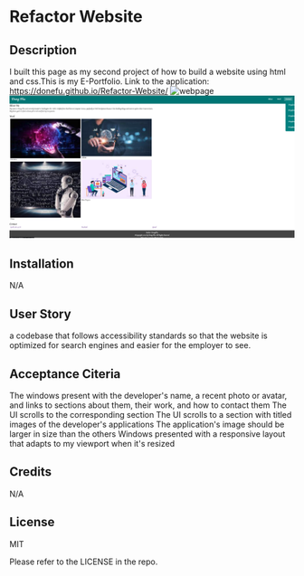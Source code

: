 # Refactor Website

## Description

I built this page as my second project of how to build a website using html and css.This is my E-Portfolio.
Link to the application: https://donefu.github.io/Refactor-Website/
![webpage](./assets/01-html-css-git-homework-demo.png)
![image](./src/img/Screenshot%202023-01-19%20at%2011.27.21%20AM.png)

## Installation

N/A

## User Story

a codebase that follows accessibility standards so that the website is optimized for search engines and easier for the employer to see.

## Acceptance Citeria

The windows present with the developer's name, a recent photo or avatar, and links to sections about them, their work, and how to contact them
The UI scrolls to the corresponding section
The UI scrolls to a section with titled images of the developer's applications
The application's image should be larger in size than the others
Windows presented with a responsive layout that adapts to my viewport when it's resized

## Credits

N/A

## License

MIT

Please refer to the LICENSE in the repo.
